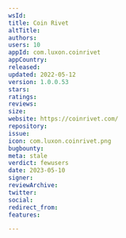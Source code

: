 ```yaml
---
wsId: 
title: Coin Rivet
altTitle: 
authors: 
users: 10
appId: com.luxon.coinrivet
appCountry: 
released: 
updated: 2022-05-12
version: 1.0.0.53
stars: 
ratings: 
reviews: 
size: 
website: https://coinrivet.com/
repository: 
issue: 
icon: com.luxon.coinrivet.png
bugbounty: 
meta: stale
verdict: fewusers
date: 2023-05-10
signer: 
reviewArchive: 
twitter: 
social: 
redirect_from: 
features: 

---
```


